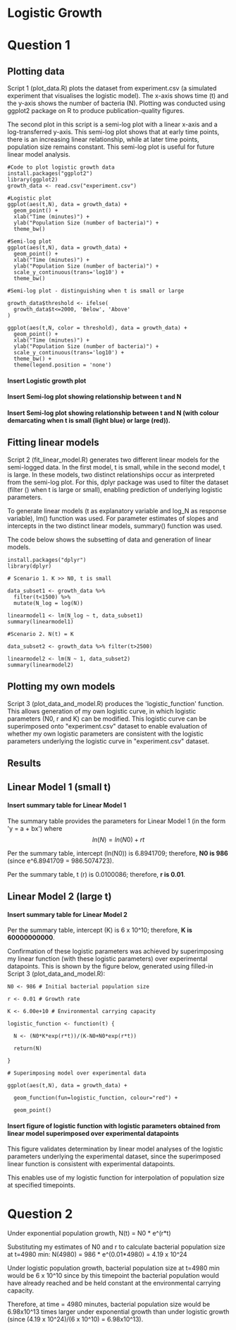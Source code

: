 # Logistic Growth

# Question 1

## Plotting data

Script 1 (plot_data.R) plots the dataset from experiment.csv (a simulated experiment that visualises the logistic model). The x-axis shows time (t) and the y-axis shows the number of bacteria (N). Plotting was conducted using ggplot2 package on R to produce publication-quality figures. 

The second plot in this script is a semi-log plot with a linear x-axis and a log-transferred y-axis. This semi-log plot shows that at early time points, there is an increasing linear relationship, while at later time points, population size remains constant. This semi-log plot is useful for future linear model analysis. 

```{r}
#Code to plot logistic growth data
install.packages("ggplot2")
library(ggplot2)
growth_data <- read.csv("experiment.csv")

#Logistic plot
ggplot(aes(t,N), data = growth_data) +
  geom_point() +
  xlab("Time (minutes)") +
  ylab("Population Size (number of bacteria)") +
  theme_bw()

#Semi-log plot
ggplot(aes(t,N), data = growth_data) +
  geom_point() +
  xlab("Time (minutes)") +
  ylab("Population Size (number of bacteria)") +
  scale_y_continuous(trans='log10') +
  theme_bw()
  
#Semi-log plot - distinguishing when t is small or large 

growth_data$threshold <- ifelse(
  growth_data$t<=2000, 'Below', 'Above'
)

ggplot(aes(t,N, color = threshold), data = growth_data) +
  geom_point() +
  xlab("Time (minutes)") +
  ylab("Population Size (number of bacteria)") +
  scale_y_continuous(trans='log10') +
  theme_bw() +
  theme(legend.position = 'none')
```

#### Insert Logistic growth plot

#### Insert Semi-log plot showing relationship between t and N

#### Insert Semi-log plot showing relationship between t and N (with colour demarcating when t is small (light blue) or large (red)).

## Fitting linear models

Script 2 (fit_linear_model.R) generates two different linear models for the semi-logged data. In the first model, t is small, while in the second model, t is large. In these models, two distinct relationships occur as interpreted from the semi-log plot. For this, dplyr package was used to filter the dataset (filter () when t is large or small), enabling prediction of underlying logistic parameters. 

To generate linear models (t as explanatory variable and log_N as response variable), lm() function was used. For parameter estimates of slopes and intercepts in the two distinct linear models, summary() function was used. 

The code below shows the subsetting of data and generation of linear models. 

```{r}
install.packages("dplyr")
library(dplyr)

# Scenario 1. K >> N0, t is small

data_subset1 <- growth_data %>% 
  filter(t<1500) %>% 
  mutate(N_log = log(N))

linearmodel1 <- lm(N_log ~ t, data_subset1)
summary(linearmodel1)

#Scenario 2. N(t) = K

data_subset2 <- growth_data %>% filter(t>2500)

linearmodel2 <- lm(N ~ 1, data_subset2)
summary(linearmodel2)
```
## Plotting my own models

Script 3 (plot_data_and_model.R) produces the 'logistic_function' function. This allows generation of my own logistic curve, in which logistic parameters (N0, r and K) can be modified. This logistic curve can be superimposed onto "experiment.csv" dataset to enable evaluation of whether my own logistic parameters are consistent with the logistic parameters underlying the logistic curve in "experiment.csv" dataset. 

## Results

## Linear Model 1 (small t)

#### Insert summary table for Linear Model 1

The summary table provides the parameters for Linear Model 1 (in the form 'y = a + bx') where $$ln(N) = ln(N0) + rt$$

Per the summary table, intercept (ln(N0)) is 6.8941709; therefore, **N0 is 986** (since e^6.8941709 = 986.5074723).

Per the summary table, t (r) is 0.0100086; therefore, **r is 0.01**. 

## Linear Model 2 (large t)

#### Insert summary table for Linear Model 2

Per the summary table, intercept (K) is 6 x 10^10; therefore, **K is 60000000000**.

Confirmation of these logistic parameters was achieved by superimposing my linear function (with these logistic parameters) over experimental datapoints. This is shown by the figure below, generated using filled-in Script 3 (plot_data_and_model.R):

```{r}
N0 <- 986 # Initial bacterial population size

r <- 0.01 # Growth rate

K <- 6.00e+10 # Environmental carrying capacity 

logistic_function <- function(t) {
  
  N <- (N0*K*exp(r*t))/(K-N0+N0*exp(r*t))
  
  return(N)
  
}

# Superimposing model over experimental data

ggplot(aes(t,N), data = growth_data) +
  
  geom_function(fun=logistic_function, colour="red") +
  
  geom_point()
```
#### Insert figure of logistic function with logistic parameters obtained from linear model superimposed over experimental datapoints

This figure validates determination by linear model analyses of the logistic parameters underlying the experimental dataset, since the superimposed linear function is consistent with experimental datapoints. 

This enables use of my logistic function for interpolation of population size at specified timepoints. 

# Question 2

Under exponential population growth, N(t) = N0 * e^(r*t)

Substituting my estimates of N0 and r to calculate bacterial population size at t=4980 min: N(4980) = 986 * e^(0.01*4980) = 4.19 x 10^24

Under logistic population growth, bacterial population size at t=4980 min would be 6 x 10^10 since by this timepoint the bacterial population would have already reached and be held constant at the environmental carrying capacity.

Therefore, at time = 4980 minutes, bacterial population size would be 6.98x10^13 times larger under exponential growth than under logistic growth (since (4.19 x 10^24)/(6 x 10^10) = 6.98x10^13). 















